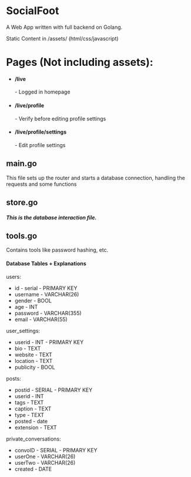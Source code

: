 # SocialFoot
A Web App written with full backend on Golang.

Static Content in /assets/ (html/css/javascript)
<h1>Pages (Not including assets):</h1>
<ul>
    <li><h4>/live</h4> - Logged in homepage</li>
    <li><h4>/live/profile</h4> - Verify before editing profile settings</li>
    <li><h4>/live/profile/settings</h4> - Edit profile settings</li>
</ul>
<h2>main.go</h2>
<p>This file sets up the router and starts a database connection, handling the requests and some functions</p>

<h2>store.go</h2>
<h5>This is the database interaction file.</h5>

<h2>tools.go</h2>
<p>Contains tools like password hashing, etc.</p>




<h4>Database Tables + Explanations</h4>
<p> users:
    <ul>
        <li>id - serial - PRIMARY KEY</li>
        <li>username - VARCHAR(26)</li>
        <li>gender - BOOL</li>
        <li>age - INT</li>
        <li>password - VARCHAR(355)</li>
        <li>email - VARCHAR(55)</li>
    </ul>
</p>
<p>user_settings:
    <ul>
        <li>userid - INT - PRIMARY KEY</li>
        <li>bio - TEXT</li>
        <li>website - TEXT</li>
        <li>location - TEXT</li>
        <li>publicity - BOOL</li>
    </ul>
</p>
<p>posts:
    <ul>
        <li>postid - SERIAL - PRIMARY KEY</li>
        <li>userid - INT</li>
        <li>tags - TEXT</li>
        <li>caption - TEXT</li>
        <li>type - TEXT</li>
        <li>posted - date</li>
        <li>extension - TEXT</li>
    </ul>
</p>
<p>private_conversations:
    <ul>
        <li>convoID - SERIAL - PRIMARY KEY</li>
        <li>userOne - VARCHAR(26)</li>
        <li>userTwo - VARCHAR(26)</li>
        <li>created - DATE</li>
    </ul>
</p>
